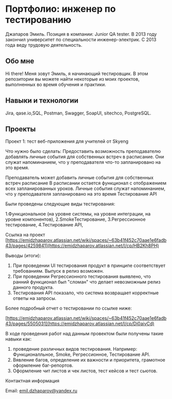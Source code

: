# Портфолио: инженер по тестированию
Джапаров Эмиль. Позиция в компании: Junior QA tester.
В 2013 году закончил университет по специальности инженер-электрик. С 2013 года веду трудовую деятельность.

## Обо мне 
Hi there! Меня зовут Эмиль, я начинающий тестировщик.
В этом репозитории вы можете найти некоторые из моих проектов, выполненных во время обучения и практики.

## Навыки и технологии
Jira, qase.io,SQL, Postman, Swagger, SoapUI, sitechco, PostgreSQL.


## Проекты
Проект 1: тест веб-приложения для учителей от Skyeng

Что нужно было сделать:
Предоставить возможность преподавателю добавлять личные события для собственных встреч в расписание. 
Они служат напоминанием, что у преподавателя что-то запланировано на это время.

Преподаватель может добавить личные события для собственных встреч расписание
В расписании остается функционал с отображением всех запланированных уроков.
Личные события служат напоминанием, что у преподавателя запланировано на это время
Тестирование API


Были проведены следующие виды тестирования:

1.Функциональное (на уровне системы, на уровне интеграции, на уровне компонентов),
2.SmokeТестирование,
3.Регрессионное тестирование,
4.Тестирование API,

Ссылка на проект [https://emidzhaparov.atlassian.net/wiki/spaces/~63b41f452c70aae1e6fadb43/pages/4259841](https://emidzhaparov.atlassian.net/l/cp/HB2Kh8PH)


Выводы (итоги):
1. При проведении UI тестирования продукт в принципе соответствует требованиям. Выпуск в релиз возможен.
2. При проведении Регрессионного тестирования выявлено, что ранний функционал был "сломан" что делает невозможным релиз данного продукта.
3. Тестирования API показало, что система возвращает корректные ответы на запросы. 

Более подробный отчет о тестировании по ссылке ниже:

[https://emidzhaparov.atlassian.net/wiki/spaces/~63b41f452c70aae1e6fadb43/pages/5505031](https://emidzhaparov.atlassian.net/l/cp/Di0aivCd)

В ходе проведения работ над данным провектом были получены такие навыки как:
1. проведение различных видов тестирования. Например: Функционалльное, Smoke, Регрессионное, Тестирование API.
4. Вявление багов, определение их важности и приоритета, грамотное оформление баг-репортов.
5. Оформление чит листов и чек листов, тест кейсов и тест сьютов.


Контактная информация

Email: emil.dzhaparov@yandex.ru

